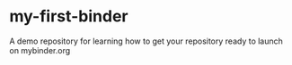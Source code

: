 # my-first-binder

A demo repository for learning how to get your repository ready to launch on mybinder.org
